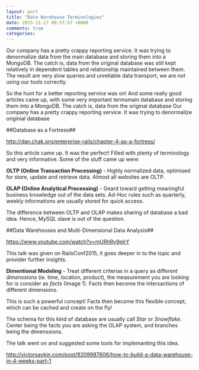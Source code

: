 ```yaml
---
layout: post
title: "Data Warehouse Terminologies"
date: 2015-11-17 09:57:57 +0800
comments: true
categories:
---
```


Our company has a pretty crappy reporting service. It was trying to denormalize data from the main database and storing them
into a MongoDB. The catch is, data from the original database was still kept relatively in dependent tables and relationship
maintained between them. The result are very slow queries and unreliable data transport, we are not using our tools correctly.

So the hunt for a better reporting service was on! And some really good articles came up, with some very important termsmain database and storing them
into a MongoDB. The catch is, data from the original database
Our company has a pretty crappy reporting service. It was trying to denormalize originial database

##Database as a Fortress##

http://dan.chak.org/enterprise-rails/chapter-4-as-a-fortress/

So this article came up. It was the perfect! Filled with plenty of terminology and very informative. Some of the stuff came up
were:

**OLTP (Online Transaction Processing)** - Highly normalized data, optimised for store, update and retrieve data. Almost all
websites are OLTP.

**OLAP (Online Analytical Processing)** - Geard toward getting meaningful business knowledge out of the data sets. Ad-Hoc rules
such as quarterly, weekly informations are usually stored for quick access.

The difference between OLTP and OLAP makes sharing of database a bad idea. Hence, MySQL slave is out of the question.

##Data Warehouses and Multi-Dimensional Data Analysis##

https://www.youtube.com/watch?v=mURhRy9plrY

This talk was given on RailsConf2015, it goes deeper in to the topic and provider further insights.

**Dimentional Modeling** - Treat different criterias in a query as different *dimenssions* (ie. time, location, product), the
measurement you are looking for is consider as *facts* (Image 1). Facts then become the intersactions of different dimensions.

This is such a powerful concept! Facts then become this flexible concept, which can be cached and create on the fly!

The schema for this kind of database are usually call *Star* or *Snowflake*. Center being the facts you are asking the OLAP
system, and branches being the dimenssions.

The talk went on and suggested some tools for implemanting this idea.

http://victorsavkin.com/post/9209987806/how-to-build-a-data-warehouse-in-4-weeks-part-1
